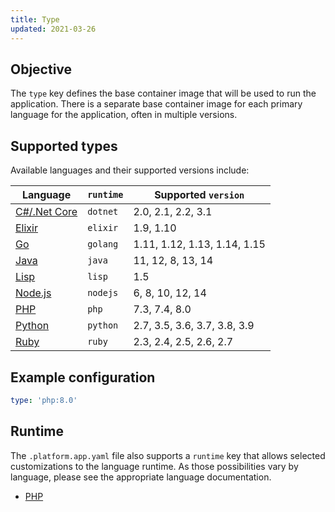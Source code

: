 ```yaml
---
title: Type
updated: 2021-03-26
---
```





## Objective  

The `type` key defines the base container image that will be used to run the application.  There is a separate base container image for each primary language for the application, often in multiple versions.  

## Supported types

Available languages and their supported versions include:

| **Language** | **`runtime`** | **Supported `version`** |
|----------------------------------|---------------|-------------------------|
| [C#/.Net Core](/pages/web_cloud/web_paas_powered_by_platform_sh/languages/c_net_core/languages-dotnet) | `dotnet` | 2.0, 2.1, 2.2, 3.1 |
| [Elixir](/pages/web_cloud/web_paas_powered_by_platform_sh/languages/elixir/languages-elixir) | `elixir` | 1.9, 1.10 |
| [Go](/pages/web_cloud/web_paas_powered_by_platform_sh/languages/go/languages-go) | `golang` | 1.11, 1.12, 1.13, 1.14, 1.15 |
| [Java](/pages/web_cloud/web_paas_powered_by_platform_sh/languages/java/languages-java) | `java` | 11, 12, 8, 13, 14 |
| [Lisp](/pages/web_cloud/web_paas_powered_by_platform_sh/languages/lisp/languages-lisp) | `lisp` | 1.5 |
| [Node.js](/pages/web_cloud/web_paas_powered_by_platform_sh/languages/node_js/languages-nodejs) | `nodejs` | 6, 8, 10, 12, 14 |
| [PHP](/pages/web_cloud/web_paas_powered_by_platform_sh/languages/php/languages-php) | `php` | 7.3, 7.4, 8.0 |
| [Python](/pages/web_cloud/web_paas_powered_by_platform_sh/languages/python/languages-python) | `python` | 2.7, 3.5, 3.6, 3.7, 3.8, 3.9 |
| [Ruby](/pages/web_cloud/web_paas_powered_by_platform_sh/languages/ruby/languages-ruby) | `ruby` | 2.3, 2.4, 2.5, 2.6, 2.7 |

## Example configuration


```yaml   
type: 'php:8.0'
```  


## Runtime

The `.platform.app.yaml` file also supports a `runtime` key that allows selected customizations to the language runtime. As those possibilities vary by language, please see the appropriate language documentation.

* [PHP](/pages/web_cloud/web_paas_powered_by_platform_sh/languages/php/languages-php#runtime-configuration)
